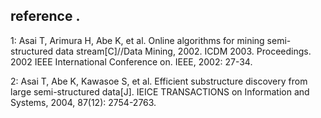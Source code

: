 ## reference . 
1: Asai T, Arimura H, Abe K, et al. Online algorithms for mining semi-structured data stream[C]//Data Mining, 2002. ICDM 2003. Proceedings. 2002 IEEE International Conference on. IEEE, 2002: 27-34.  

2: Asai T, Abe K, Kawasoe S, et al. Efficient substructure discovery from large semi-structured data[J]. IEICE TRANSACTIONS on Information and Systems, 2004, 87(12): 2754-2763.
